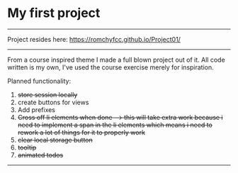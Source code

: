 # My first project

---

Project resides here: https://romchyfcc.github.io/Project01/

---

From a course inspired theme I made a full blown project out of it.
All code written is my own, I've used the course exercise merely for inspiration.

Planned functionality:

1. ~~store session locally~~
3. create buttons for views
4. Add prefixes
5. ~~Cross off li elements when done --> this will take extra work because i need to implement a span in the li elements which means i need to rework a lot of things for it to properly work~~
6. ~~clear local storage button~~
7. ~~tooltip~~
8. ~~animated todos~~

---